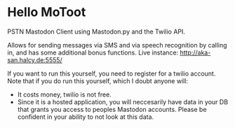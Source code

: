 # Hello MoToot
PSTN Mastodon Client using Mastodon.py and the Twilio API.

Allows for sending messages via SMS and via speech recognition by calling in, and has some additional bonus functions. Live instance: http://aka-san.halcy.de:5555/

If you want to run this yourself, you need to register for a twilio account. Note that if you do run this yourself, which I doubt anyone will:

* It costs money, twilio is not free.
* Since it is a hosted application, you will neccesarily have data in your DB that grants you access to peoples Mastodon accounts. Please be confident in your ability to not look at this data.
